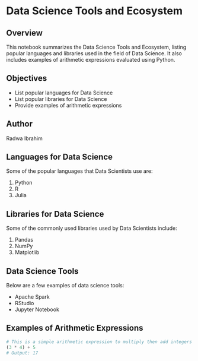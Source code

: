 # Data Science Tools and Ecosystem

## Overview
This notebook summarizes the Data Science Tools and Ecosystem, listing popular languages and libraries used in the field of Data Science. It also includes examples of arithmetic expressions evaluated using Python.

## Objectives
- List popular languages for Data Science
- List popular libraries for Data Science
- Provide examples of arithmetic expressions

## Author
Radwa Ibrahim

## Languages for Data Science
Some of the popular languages that Data Scientists use are:
1. Python
2. R
3. Julia

## Libraries for Data Science
Some of the commonly used libraries used by Data Scientists include:
1. Pandas
2. NumPy
3. Matplotlib

## Data Science Tools
Below are a few examples of data science tools:
- Apache Spark
- RStudio
- Jupyter Notebook

## Examples of Arithmetic Expressions

```python
# This is a simple arithmetic expression to multiply then add integers
(3 * 4) + 5
# Output: 17
```


